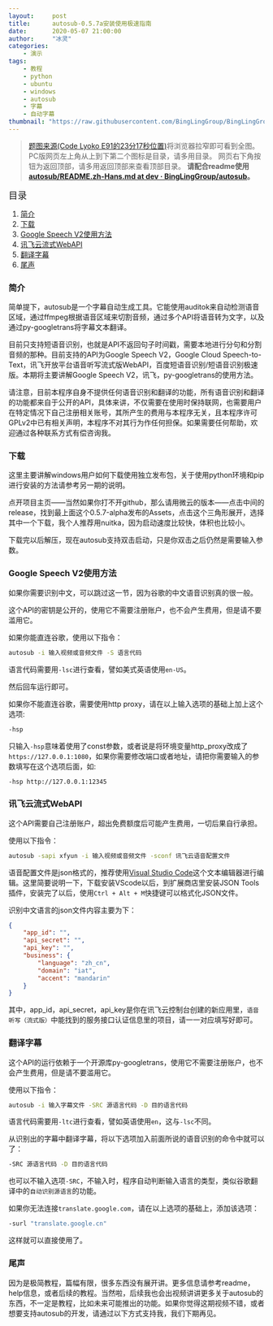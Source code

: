 ```yaml
---
layout:     post
title:      autosub-0.5.7a安装使用极速指南
date:       2020-05-07 21:00:00
author:     "冰灵"
categories:
    - 演示
tags:
    - 教程
    - python
    - ubuntu
    - windows
    - autosub
    - 字幕
    - 自动字幕
thumbnail: "https://raw.githubusercontent.com/BingLingGroup/BingLingGroup.github.io/img/autosub_057a_quick_guide/[Crappy%201080P]%20Code%20Lyoko%20S4E91.mp4_002317.431.jpg"
---
```

>[题图来源\(Code Lyoko E91的23分17秒位置\)](https://raw.githubusercontent.com/BingLingGroup/BingLingGroup.github.io/img/autosub_guide/[Crappy%201080P]%20Code%20Lyoko%20S4E91.mp4_002317.431.jpg)将浏览器拉窄即可看到全图。
>PC版网页左上角从上到下第二个图标是目录，请多用目录。
>网页右下角按钮为返回顶部，请多用返回顶部来查看顶部目录。
>**请配合readme使用[autosub/README.zh-Hans.md at dev · BingLingGroup/autosub](https://github.com/BingLingGroup/autosub/blob/dev/docs/README.zh-Hans.md)。**

<escape><font size=4>目录</font></escape>

1. [简介](#简介)
2. [下载](#下载)
3. [Google Speech V2使用方法](#google-speech-v2使用方法)
4. [讯飞云流式WebAPI](#讯飞云流式webapi)
5. [翻译字幕](#翻译字幕)
6. [尾声](#尾声)

### 简介

简单提下，autosub是一个字幕自动生成工具。它能使用auditok来自动检测语音区域，通过ffmpeg根据语音区域来切割音频，通过多个API将语音转为文字，以及通过py-googletrans将字幕文本翻译。

目前只支持短语音识别，也就是API不返回句子时间戳，需要本地进行分句和分割音频的那种。目前支持的API为Google Speech V2，Google Cloud Speech-to-Text，讯飞开放平台语音听写流式版WebAPI，百度短语音识别/短语音识别极速版。本期将主要讲解Google Speech V2，讯飞，py-googletrans的使用方法。

请注意，目前本程序自身不提供任何语音识别和翻译的功能，所有语音识别和翻译的功能都来自于公开的API，具体来讲，不仅需要在使用时保持联网，也需要用户在特定情况下自己注册相关账号，其所产生的费用与本程序无关，且本程序许可GPLv2中已有相关声明，本程序不对其行为作任何担保。如果需要任何帮助，欢迎通过各种联系方式有偿咨询我。

### 下载

这里主要讲解windows用户如何下载使用独立发布包，关于使用python环境和pip进行安装的方法请参考另一期的说明。

点开项目主页——当然如果你打不开github，那么请用微云的版本——点击中间的release，找到最上面这个0.5.7-alpha发布的Assets，点击这个三角形展开，选择其中一个下载，我个人推荐用nuitka，因为启动速度比较快，体积也比较小。

下载完以后解压，现在autosub支持双击启动，只是你双击之后仍然是需要输入参数。

### Google Speech V2使用方法

如果你需要识别中文，可以跳过这一节，因为谷歌的中文语音识别真的很一般。

这个API的密钥是公开的，使用它不需要注册账户，也不会产生费用，但是请不要滥用它。

如果你能直连谷歌，使用以下指令：

```bash
autosub -i 输入视频或音频文件 -S 语言代码
```

语言代码需要用`-lsc`进行查看，譬如美式英语使用`en-US`。

然后回车运行即可。

如果你不能直连谷歌，需要使用http proxy，请在以上输入选项的基础上加上这个选项:

```bash
-hsp
```

只输入`-hsp`意味着使用了const参数，或者说是将环境变量http_proxy改成了`https://127.0.0.1:1080`，如果你需要修改端口或者地址，请把你需要输入的参数填写在这个选项后面，如:

```bash
-hsp http://127.0.0.1:12345
```

### 讯飞云流式WebAPI

这个API需要自己注册账户，超出免费额度后可能产生费用，一切后果自行承担。

使用以下指令：

```bash
autosub -sapi xfyun -i 输入视频或音频文件 -sconf 讯飞云语音配置文件
```

语音配置文件是json格式的，推荐使用[Visual Studio Code](https://code.visualstudio.com)这个文本编辑器进行编辑。这里简要说明一下，下载安装VScode以后，到扩展商店里安装JSON Tools插件，安装完了以后，使用`Ctrl + Alt + M`快捷键可以格式化JSON文件。

识别中文语言的json文件内容主要为下：

```json
{
    "app_id": "",
    "api_secret": "",
    "api_key": "",
    "business": {
        "language": "zh_cn",
        "domain": "iat",
        "accent": "mandarin"
    }
}
```

其中，app_id，api_secret，api_key是你在讯飞云控制台创建的新应用里，`语音听写（流式版）`中能找到的服务接口认证信息里的项目，请一一对应填写好即可。

### 翻译字幕

这个API的运行依赖于一个开源库py-googletrans，使用它不需要注册账户，也不会产生费用，但是请不要滥用它。

使用以下指令：

```bash
autosub -i 输入字幕文件 -SRC 源语言代码 -D 目的语言代码
```

语言代码需要用`-ltc`进行查看，譬如英语使用`en`，这与`-lsc`不同。

从识别出的字幕中翻译字幕，将以下选项加入前面所说的语音识别的命令中就可以了：

```bash
-SRC 源语言代码 -D 目的语言代码
```

也可以不输入选项`-SRC`，不输入时，程序自动判断输入语言的类型，类似谷歌翻译中的`自动识别源语言`的功能。

如果你无法连接`translate.google.com`，请在以上选项的基础上，添加该选项：

```bash
-surl "translate.google.cn"
```

这样就可以直接使用了。

### 尾声

因为是极简教程，篇幅有限，很多东西没有展开讲。更多信息请参考readme，help信息，或者后续的教程。当然啦，后续我也会出视频讲讲更多关于autosub的东西，不一定是教程，比如未来可能推出的功能。如果你觉得这期视频不错，或者想要支持autosub的开发，请通过以下方式支持我，我们下期再见。

